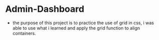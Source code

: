 # Admin-Dashboard
- the purpose of this project is to practice the use of grid in css, i was able to use what i learned and apply the grid function to align containers.
